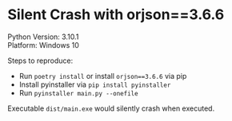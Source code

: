 # Silent Crash with orjson==3.6.6
Python Version: 3.10.1  
Platform: Windows 10  

Steps to reproduce:
- Run `poetry install` or install `orjson==3.6.6` via pip
- Install pyinstaller via `pip install pyinstaller`
- Run `pyinstaller main.py --onefile`

Executable `dist/main.exe` would silently crash when executed.


